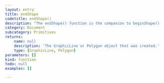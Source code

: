 ```yaml
---
layout: entry
title: endShape
codetitle: endShape()
description: "The endShape() function is the companion to beginShape() and may only be called\nafter beginShape()."
category: Document
subcategory: Primitives
returns:
    name: null
    description: 'The GraphicLine or Polygon object that was created.'
    type: [GraphicLine, Polygon]
parameters: []
kind: function
todo: null
examples: []

---
```

